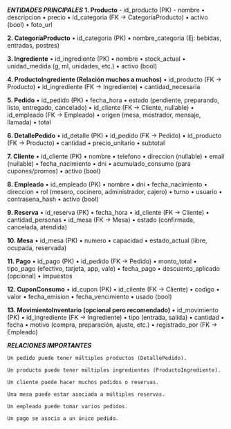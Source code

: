 ***ENTIDADES PRINCIPALES***
**1. Producto**
    -    id_producto (PK)
    -    nombre
    •	descripcion
    •	precio
    •	id_categoria (FK → CategoríaProducto)
    •	activo (bool)
    •	foto_url

**2. CategoríaProducto**
    •	id_categoria (PK)
    •	nombre_categoria (Ej: bebidas, entradas, postres)

**3. Ingrediente**
    •	id_ingrediente (PK)
    •	nombre
    •	stock_actual
    •	unidad_medida (g, ml, unidades, etc.)
    •	activo (bool)

**4. ProductoIngrediente (Relación muchos a muchos)**
    •	id_producto (FK → Producto)
    •	id_ingrediente (FK → Ingrediente)
    •	cantidad_necesaria

**5. Pedido**
    •	id_pedido (PK)
    •	fecha_hora
    •	estado (pendiente, preparando, listo, entregado, cancelado)
    •	id_cliente (FK → Cliente, nullable)
    •	id_empleado (FK → Empleado)
    •	origen (mesa, mostrador, mensaje, llamada)
    •	total

**6. DetallePedido**
    •	id_detalle (PK)
    •	id_pedido (FK → Pedido)
    •	id_producto (FK → Producto)
    •	cantidad
    •	precio_unitario
    •	subtotal

**7. Cliente**
    •	id_cliente (PK)
    •	nombre
    •	telefono
    •	direccion (nullable)
    •	email (nullable)
    •	fecha_nacimiento
    •	dni
    •	acumulado_consumo (para cupones/promos)
    •	activo (bool)

**8. Empleado**
    •	id_empleado (PK)
    •	nombre
    •	dni
    •	fecha_nacimiento
    •	direccion
    •	rol (mesero, cocinero, administrador, cajero)
    •	turno
    •	usuario
    •	contrasena_hash
    •	activo (bool)

**9. Reserva**
    •	id_reserva (PK)
    •	fecha_hora
    •	id_cliente (FK → Cliente)
    •	cantidad_personas
    •	id_mesa (FK → Mesa)
    •	estado (confirmada, cancelada, atendida)

**10. Mesa**
    •	id_mesa (PK)
    •	numero
    •	capacidad
    •	estado_actual (libre, ocupada, reservada)

**11. Pago**
    •	id_pago (PK)
    •	id_pedido (FK → Pedido)
    •	monto_total
    •	tipo_pago (efectivo, tarjeta, app, vale)
    •	fecha_pago
    •	descuento_aplicado (opcional)
    •	impuestos

**12. CuponConsumo**
    •	id_cupon (PK)
    •	id_cliente (FK → Cliente)
    •	codigo
    •	valor
    •	fecha_emision
    •	fecha_vencimiento
    •	usado (bool)

**13. MovimientoInventario (opcional pero recomendado)**
    •	id_movimiento (PK)
    •	id_ingrediente (FK → Ingrediente)
    •	tipo (entrada, salida)
    •	cantidad
    •	fecha
    •	motivo (compra, preparación, ajuste, etc.)
    •	registrado_por (FK → Empleado)


***RELACIONES IMPORTANTES***
    
    Un pedido puede tener múltiples productos (DetallePedido).

    Un producto puede tener múltiples ingredientes (ProductoIngrediente).

    Un cliente puede hacer muchos pedidos o reservas.

    Una mesa puede estar asociada a múltiples reservas.

    Un empleado puede tomar varios pedidos.

    Un pago se asocia a un único pedido.
